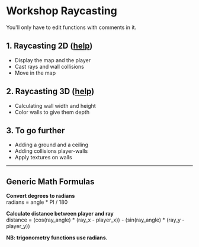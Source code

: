 # Workshop Raycasting

You'll only have to edit functions with comments in it.

## 1. Raycasting 2D ([help](https://github.com/florentguittre/workshop-raycasting/blob/main/2d_help.md))
- Display the map and the player
- Cast rays and wall collisions
- Move in the map

## 2. Raycasting 3D ([help](https://github.com/florentguittre/workshop-raycasting/blob/main/3d_help.md))
- Calculating wall width and height
- Color walls to give them depth

## 3. To go further
- Adding a ground and a ceiling
- Adding collisions player-walls
- Apply textures on walls

---

## Generic Math Formulas

**Convert degrees to radians** <br>
radians = angle * PI / 180 <br>

**Calculate distance between player and ray** <br>
distance = (cos(ray_angle) * (ray_x - player_x)) - (sin(ray_angle) * (ray_y - player_y)) <br>

**NB: trigonometry functions use radians.**